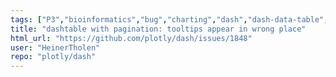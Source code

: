 ```yaml
---
tags: ["P3","bioinformatics","bug","charting","dash","dash-data-table","data-science","data-visualization","finance","flask","gui-framework","jupyter","modeling","plotly","plotly-dash","productivity","python","react","rstats","technical-computing","web-app"]
title: "dashtable with pagination: tooltips appear in wrong place"
html_url: "https://github.com/plotly/dash/issues/1848"
user: "HeinerTholen"
repo: "plotly/dash"
---
```



